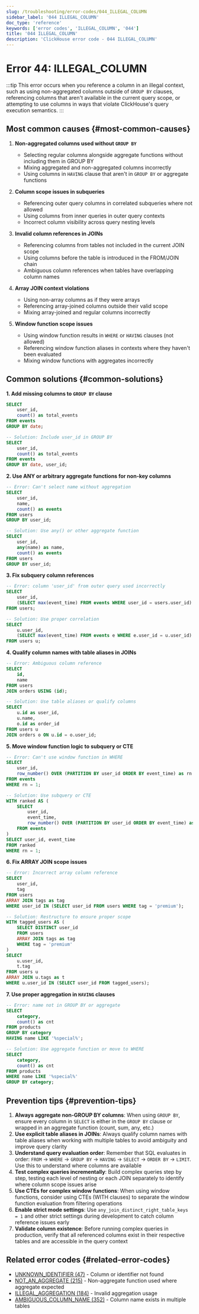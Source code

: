 ```yaml
---
slug: /troubleshooting/error-codes/044_ILLEGAL_COLUMN
sidebar_label: '044 ILLEGAL_COLUMN'
doc_type: 'reference'
keywords: ['error codes', 'ILLEGAL_COLUMN', '044']
title: '044 ILLEGAL_COLUMN'
description: 'ClickHouse error code - 044 ILLEGAL_COLUMN'
---
```


# Error 44: ILLEGAL_COLUMN

:::tip
This error occurs when you reference a column in an illegal context, such as using non-aggregated columns outside of `GROUP BY` clauses, referencing columns that aren't available in the current query scope, or attempting to use columns in ways that violate ClickHouse's query execution semantics.
:::

## Most common causes {#most-common-causes}

1. **Non-aggregated columns used without `GROUP BY`**
   - Selecting regular columns alongside aggregate functions without including them in GROUP BY
   - Mixing aggregated and non-aggregated columns incorrectly
   - Using columns in `HAVING` clause that aren't in `GROUP BY` or aggregate functions

2. **Column scope issues in subqueries**
   - Referencing outer query columns in correlated subqueries where not allowed
   - Using columns from inner queries in outer query contexts
   - Incorrect column visibility across query nesting levels

3. **Invalid column references in JOINs**
   - Referencing columns from tables not included in the current JOIN scope
   - Using columns before the table is introduced in the FROM/JOIN chain
   - Ambiguous column references when tables have overlapping column names

4. **Array JOIN context violations**
   - Using non-array columns as if they were arrays
   - Referencing array-joined columns outside their valid scope
   - Mixing array-joined and regular columns incorrectly

5. **Window function scope issues**
   - Using window function results in `WHERE` or `HAVING` clauses (not allowed)
   - Referencing window function aliases in contexts where they haven't been evaluated
   - Mixing window functions with aggregates incorrectly

## Common solutions {#common-solutions}

**1. Add missing columns to `GROUP BY` clause**

```sql
SELECT 
    user_id,
    count() as total_events
FROM events
GROUP BY date;

-- Solution: Include user_id in GROUP BY
SELECT 
    user_id,
    count() as total_events
FROM events
GROUP BY date, user_id;
```

**2. Use ANY or arbitrary aggregate functions for non-key columns**

```sql
-- Error: Can't select name without aggregation
SELECT 
    user_id,
    name,
    count() as events
FROM users
GROUP BY user_id;

-- Solution: Use any() or other aggregate function
SELECT 
    user_id,
    any(name) as name,
    count() as events
FROM users
GROUP BY user_id;
```

**3. Fix subquery column references**

```sql
-- Error: column 'user_id' from outer query used incorrectly
SELECT 
    user_id,
    (SELECT max(event_time) FROM events WHERE user_id = users.user_id) as last_event
FROM users;

-- Solution: Use proper correlation
SELECT 
    u.user_id,
    (SELECT max(event_time) FROM events e WHERE e.user_id = u.user_id) as last_event
FROM users u;
```

**4. Qualify column names with table aliases in JOINs**

```sql
-- Error: Ambiguous column reference
SELECT 
    id,
    name
FROM users
JOIN orders USING (id);

-- Solution: Use table aliases or qualify columns
SELECT 
    u.id as user_id,
    u.name,
    o.id as order_id
FROM users u
JOIN orders o ON u.id = o.user_id;
```

**5. Move window function logic to subquery or CTE**

```sql
-- Error: Can't use window function in WHERE
SELECT 
    user_id,
    row_number() OVER (PARTITION BY user_id ORDER BY event_time) as rn
FROM events
WHERE rn = 1;

-- Solution: Use subquery or CTE
WITH ranked AS (
    SELECT 
        user_id,
        event_time,
        row_number() OVER (PARTITION BY user_id ORDER BY event_time) as rn
    FROM events
)
SELECT user_id, event_time
FROM ranked
WHERE rn = 1;
```

**6. Fix ARRAY JOIN scope issues**

```sql
-- Error: Incorrect array column reference
SELECT 
    user_id,
    tag
FROM users
ARRAY JOIN tags as tag
WHERE user_id IN (SELECT user_id FROM users WHERE tag = 'premium');

-- Solution: Restructure to ensure proper scope
WITH tagged_users AS (
    SELECT DISTINCT user_id
    FROM users
    ARRAY JOIN tags as tag
    WHERE tag = 'premium'
)
SELECT 
    u.user_id,
    t.tag
FROM users u
ARRAY JOIN u.tags as t
WHERE u.user_id IN (SELECT user_id FROM tagged_users);
```

**7. Use proper aggregation in `HAVING` clauses**

```sql
-- Error: name not in GROUP BY or aggregate
SELECT 
    category,
    count() as cnt
FROM products
GROUP BY category
HAVING name LIKE '%special%';

-- Solution: Use aggregate function or move to WHERE
SELECT 
    category,
    count() as cnt
FROM products
WHERE name LIKE '%special%'
GROUP BY category;
```

## Prevention tips {#prevention-tips}

1. **Always aggregate non-GROUP BY columns**: When using `GROUP BY`, ensure every column in `SELECT` is either in the `GROUP BY` clause or wrapped in an aggregate function (count, sum, any, etc.)
2. **Use explicit table aliases in JOINs**: Always qualify column names with table aliases when working with multiple tables to avoid ambiguity and improve query clarity
3. **Understand query evaluation order**: Remember that SQL evaluates in order: `FROM` → `WHERE` → `GROUP BY` → `HAVING` → `SELECT` → `ORDER BY` → `LIMIT`. Use this to understand where columns are available
4. **Test complex queries incrementally**: Build complex queries step by step, testing each level of nesting or each JOIN separately to identify where column scope issues arise
5. **Use CTEs for complex window functions**: When using window functions, consider using CTEs (WITH clauses) to separate the window function evaluation from filtering operations
6. **Enable strict mode settings**: Use `any_join_distinct_right_table_keys = 1` and other strict settings during development to catch column reference issues early
7. **Validate column existence**: Before running complex queries in production, verify that all referenced columns exist in their respective tables and are accessible in the query context

## Related error codes {#related-error-codes}

- [UNKNOWN_IDENTIFIER (47)](/troubleshooting/error-codes/047_UNKNOWN_IDENTIFIER) - Column or identifier not found
- [NOT_AN_AGGREGATE (215)](/troubleshooting/error-codes/215_NOT_AN_AGGREGATE) - Non-aggregate function used where aggregate expected
- [ILLEGAL_AGGREGATION (184)](/troubleshooting/error-codes/184_ILLEGAL_AGGREGATION) - Invalid aggregation usage
- [AMBIGUOUS_COLUMN_NAME (352)](/troubleshooting/error-codes/352_AMBIGUOUS_COLUMN_NAME) - Column name exists in multiple tables